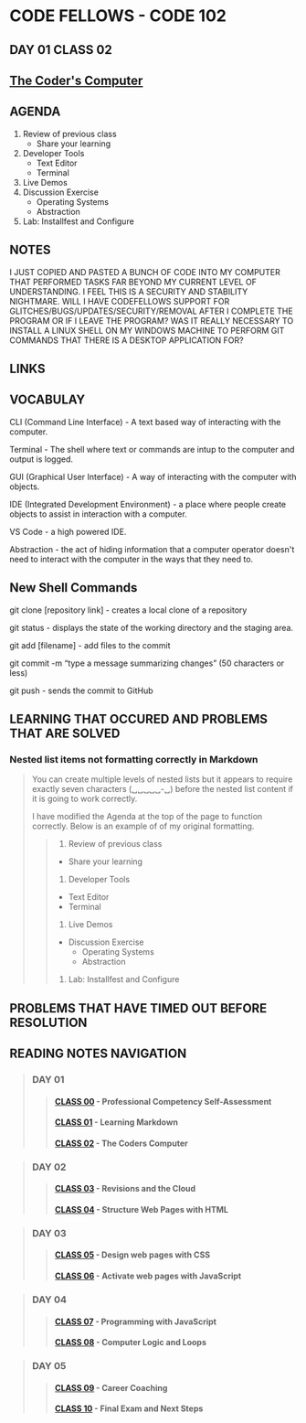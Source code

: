 # CODE FELLOWS - CODE 102

## DAY 01 CLASS 02

## [The Coder's Computer](https://github.com/codefellows/seattle-code-102d37/tree/main/class-02)

## AGENDA
1. Review of previous class
    - Share your learning
1. Developer Tools
    - Text Editor
    - Terminal
1. Live Demos
1. Discussion Exercise
    - Operating Systems
    - Abstraction
1. Lab: Installfest and Configure

## NOTES

I JUST COPIED AND PASTED A BUNCH OF CODE INTO MY COMPUTER THAT PERFORMED TASKS FAR BEYOND MY CURRENT LEVEL OF UNDERSTANDING. I FEEL THIS IS A SECURITY AND STABILITY NIGHTMARE. WILL I HAVE CODEFELLOWS SUPPORT FOR GLITCHES/BUGS/UPDATES/SECURITY/REMOVAL AFTER I COMPLETE THE PROGRAM OR IF I LEAVE THE PROGRAM? WAS IT REALLY NECESSARY TO INSTALL A LINUX SHELL ON MY WINDOWS MACHINE TO PERFORM GIT COMMANDS THAT THERE IS A DESKTOP APPLICATION FOR?

## LINKS

## VOCABULAY

CLI (Command Line Interface) - A text based way of interacting with the computer.

Terminal - The shell where text or commands are intup to the computer and output is logged.

GUI (Graphical User Interface) - A way of interacting with the computer with objects.

IDE (Integrated Development Environment) - a place where people create objects to assist in interaction with a computer.

VS Code - a high powered IDE.

Abstraction - the act of hiding information that a computer operator doesn't need to interact with the computer in the ways that they need to.

## New Shell Commands

git clone [repository link] - creates a local clone of a repository

git status - displays the state of the working directory and the staging area.

git add [filename] - add files to the commit

git commit -m “type a message summarizing changes” (50 characters or less)

git push - sends the commit to GitHub

## LEARNING THAT OCCURED AND PROBLEMS THAT ARE SOLVED

### Nested list items not formatting correctly in Markdown
> You can create multiple levels of nested lists but it appears to require exactly seven characters (␣␣␣␣␣-␣) before the nested list content if it is going to work correctly.
>
> I have modified the Agenda at the top of the page to function correctly.  Below is an example of of my original formatting.
>>
>> 1. Review of previous class
>>   - Share your learning
>> 1. Developer Tools
>>   - Text Editor
>>   - Terminal
>> 1. Live Demos
>> - Discussion Exercise
>>   - Operating Systems
>>   - Abstraction
>> 1. Lab: Installfest and Configure

## PROBLEMS THAT HAVE TIMED OUT BEFORE RESOLUTION

## READING NOTES NAVIGATION

> ### DAY 01
>> #### [CLASS 00](CODE102-DAY01-CLASS00-READING-NOTES.md) - Professional Competency Self-Assessment
>> #### [CLASS 01](CODE102-DAY01-CLASS01-READING-NOTES.md) - Learning Markdown
>> #### [CLASS 02](CODE102-DAY01-CLASS02-READING-NOTES.md) - The Coders Computer

> ### DAY 02
>> #### [CLASS 03](CODE102-DAY02-CLASS03-READING-NOTES.md) - Revisions and the Cloud
>> #### [CLASS 04](CODE102-DAY02-CLASS04-READING-NOTES.md) - Structure Web Pages with HTML

> ### DAY 03
>> #### [CLASS 05](CODE102-DAY03-CLASS05-READING-NOTES.md) - Design web pages with CSS
>> #### [CLASS 06](CODE102-DAY03-CLASS06-READING-NOTES.md) - Activate web pages with JavaScript

> ### DAY 04
>> #### [CLASS 07](CODE102-DAY04-CLASS07-READING-NOTES.md) - Programming with JavaScript
>> #### [CLASS 08](CODE102-DAY04-CLASS08-READING-NOTES.md) - Computer Logic and Loops

>### DAY 05
>> #### [CLASS 09](CODE102-DAY05-CLASS09-READING-NOTES.md) - Career Coaching
>> #### [CLASS 10](CODE102-DAY05-CLASS10-READING-NOTES.md) - Final Exam and Next Steps
